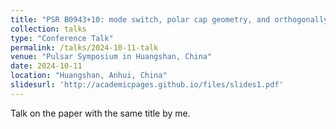 ```yaml
---
title: "PSR B0943+10: mode switch, polar cap geometry, and orthogonally polarized radiation"
collection: talks
type: "Conference Talk"
permalink: /talks/2024-10-11-talk
venue: "Pulsar Symposium in Huangshan, China"
date: 2024-10-11
location: "Huangshan, Anhui, China"
slidesurl: 'http://academicpages.github.io/files/slides1.pdf'
---
```



Talk on the paper with the same title by me.
